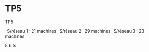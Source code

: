 # TP5
TP5

-S/réseau 1 : 21 machines
-S/réseau 2 : 29 machines
-S/réseau 3 : 23 machines

5 bits




